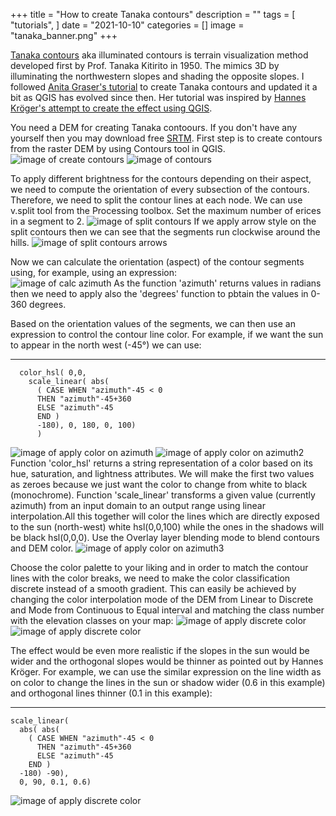 +++
title = "How to create Tanaka contours"
description = ""
tags = [
    "tutorials",
]
date = "2021-10-10"
categories = []
image = "tanaka_banner.png"
+++

[Tanaka contours](http://wiki.gis.com/wiki/index.php/Tanaka_contours) aka illuminated contours is terrain visualization method developed first by Prof. Tanaka Kitirito in 1950. The mimics 3D by illuminating the northwestern slopes and shading the opposite slopes.
I followed [Anita Graser's tutorial](https://anitagraser.com/2015/05/24/how-to-create-illuminated-contours-tanaka-style/) to create Tanaka contours and updated it a bit as QGIS has evolved since then. Her tutorial was inspired by [Hannes Kröger's attempt to create the effect using QGIS](https://anitagraser.com/2015/05/24/how-to-create-illuminated-contours-tanaka-style/).

You need a DEM for creating Tanaka contoours. If you don't have any yourself then you may download free [SRTM](https://dwtkns.com/srtm30m/). First step is to create contours from the raster DEM by using Contours tool in QGIS.
![image of create contours](../../images/blog/tanaka_1.png)
![image of contours](../../images/blog/tanaka_2.png)

To apply different brightness for the contours depending on their aspect, we need to compute the orientation of every subsection of the contours. Therefore, we need to split the contour lines at each node. We can use v.split tool from the Processing toolbox. Set the maximum number of erices in a segment to 2.
![image of split contours](../../images/blog/tanaka_3.png)
If we apply arrow style on the split contours then we can see that the segments run clockwise around the hills.
![image of split contours arrows](../../images/blog/tanaka_4.png)

Now we can calculate the orientation (aspect) of the contour segments using, for example, using an expression:  
![image of calc azimuth](../../images/blog/tanaka_5.png)
As the function 'azimuth' returns values in radians then we need to apply also the 'degrees' function to pbtain the values in 0-360 degrees.

Based on the orientation values of the segments, we can then use an expression to control the contour line color. For example, if we want the sun to appear in the north west (-45°) we can use:

** **
      color_hsl( 0,0,
        scale_linear( abs(
          ( CASE WHEN "azimuth"-45 < 0
          THEN "azimuth"-45+360
          ELSE "azimuth"-45
          END )
          -180), 0, 180, 0, 100)
          )

![image of apply color on azimuth](../../images/blog/tanaka_7.png)
![image of apply color on azimuth2](../../images/blog/tanaka_6.png)
Function 'color_hsl' returns a string representation of a color based on its hue, saturation, and lightness attributes. We will make the first two values as zeroes because we just want the color to change from white to black (monochrome). Function 'scale_linear' transforms a given value (currently azimuth) from an input domain to an output range using linear interpolation.All this together will color the lines which are directly exposed to the sun (north-west) white hsl(0,0,100) while the ones in the shadows will be black hsl(0,0,0). Use the Overlay layer blending mode to blend contours and DEM color.
![image of apply color on azimuth3](../../images/blog/tanaka_8.png)

Choose the color palette to your liking and in order to match the contour lines with the color breaks, we need to make the color classification discrete instead of a smooth gradient. This can easily be achieved by changing the color interpolation mode of the DEM from Linear to Discrete and Mode from Continuous to Equal interval and matching the class number with the elevation classes on your map:
![image of apply discrete color](../../images/blog/tanaka_9.png)
![image of apply discrete color](../../images/blog/tanaka_10.png)

The effect would be even more realistic if the slopes in the sun would be wider and the orthogonal slopes would be thinner as pointed out by Hannes Kröger. For example, we can use the similar expression on the line width as on color to change the lines in the sun or shadow wider (0.6 in this example) and orthogonal lines thinner (0.1 in this example):

** **
    scale_linear(
      abs( abs(
        ( CASE WHEN "azimuth"-45 < 0
          THEN "azimuth"-45+360
          ELSE "azimuth"-45
        END )
      -180) -90),
      0, 90, 0.1, 0.6)

![image of apply discrete color](../../images/blog/tanaka_11.png)
